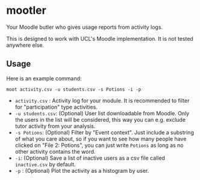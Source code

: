# mootler
Your Moodle butler who gives usage reports from activity logs.

This is designed to work with UCL's Moodle implementation. It is not tested
anywhere else.

## Usage

Here is an example command:
```
moot activity.csv -u students.csv -s Potions -i -p
```

- `activity.csv` : Activity log for your module. It is recommended to filter for
    "participation" type activities.
- `-u students.csv`: (Optional) User list downloadable from Moodle. Only the
    users in the list will be considered, this way you can e.g. exclude tutor
    activity from your analysis.
- `-s Potions`: (Optional) Filter by "Event context". Just include a substring
    of what you care about, so if you want to see how many people have clicked
    on "File 2: Potions", you can just write `Potions` as long as no other
    activity contains the word.
- `-i`: (Optional) Save a list of inactive users as a csv file called
    `inactive.csv` by default.
- `-p` : (Optional) Plot the activity as a histogram by user.

